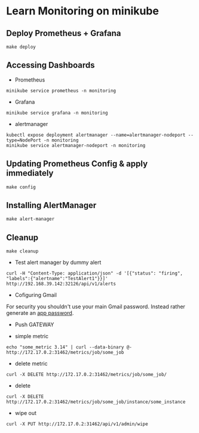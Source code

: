 Learn Monitoring on minikube
============================

Deploy Prometheus + Grafana
---------------------------

```
make deploy
```

Accessing Dashboards
--------------------

* Prometheus

```
minikube service prometheus -n monitoring
```

* Grafana

```
minikube service grafana -n monitoring
```

* alertmanager

```
kubectl expose deployment alertmanager --name=alertmanager-nodeport --type=NodePort -n monitoring
minikube service alertmanager-nodeport -n monitoring
```

Updating Prometheus Config & apply immediately
----------------------------------------------

```
make config
```

Installing AlertManager
-----------------------

```
make alert-manager
```

Cleanup
-------

```
make cleanup
```

* Test alert manager by dummy alert

```
curl -H "Content-Type: application/json" -d '[{"status": "firing", "labels":{"alertname":"TestAlert1"}}]' http://192.168.39.142:32126/api/v1/alerts
```

* Cofiguring Gmail

For security you shouldn't use your main Gmail password. Instead rather generate an [app password](https://support.google.com/accounts/answer/185833?hl=en).


* Push GATEWAY

* simple metric

```
echo "some_metric 3.14" | curl --data-binary @- http://172.17.0.2:31462/metrics/job/some_job
```


* delete  metric

```
curl -X DELETE http://172.17.0.2:31462/metrics/job/some_job/
```

* delete

```
curl -X DELETE http://172.17.0.2:31462/metrics/job/some_job/instance/some_instance
```


* wipe out

```
curl -X PUT http://172.17.0.2:31462/api/v1/admin/wipe